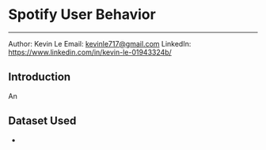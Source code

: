 # Spotify User Behavior
---
Author: Kevin Le
Email: kevinle717@gmail.com
LinkedIn: https://www.linkedin.com/in/kevin-le-01943324b/

## Introduction
An 


## Dataset Used
- 
